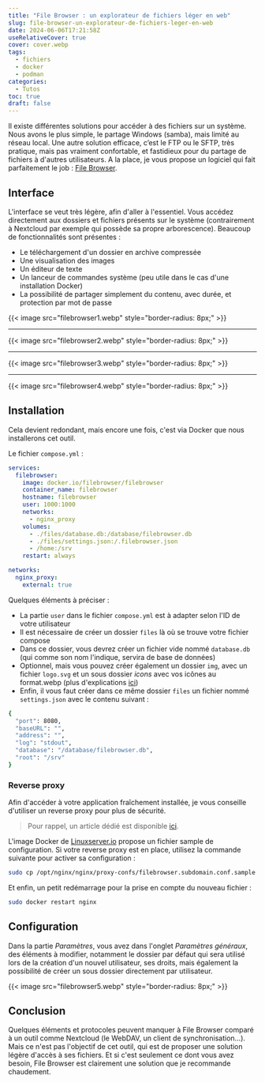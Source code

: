 ```yaml
---
title: "File Browser : un explorateur de fichiers léger en web"
slug: file-browser-un-explorateur-de-fichiers-leger-en-web
date: 2024-06-06T17:21:58Z
useRelativeCover: true
cover: cover.webp
tags:
  - fichiers
  - docker
  - podman
categories:
  - Tutos
toc: true
draft: false
---
```


Il existe différentes solutions pour accéder à des fichiers sur un système. Nous avons le plus simple, le partage Windows (samba), mais limité au réseau local. Une autre solution efficace, c’est le FTP ou le SFTP, très pratique, mais pas vraiment confortable, et fastidieux pour du partage de fichiers à d'autres utilisateurs. A la place, je vous propose un logiciel qui fait parfaitement le job : [File Browser](https://github.com/filebrowser/filebrowser).

## Interface

L'interface se veut très légère, afin d'aller à l'essentiel. Vous accédez directement aux dossiers et fichiers présents sur le système (contrairement à Nextcloud par exemple qui possède sa propre arborescence).
Beaucoup de fonctionnalités sont présentes :

- Le téléchargement d'un dossier en archive compressée
- Une visualisation des images
- Un éditeur de texte
- Un lanceur de commandes système (peu utile dans le cas d'une installation Docker)
- La possibilité de partager simplement du contenu, avec durée, et protection par mot de passe

{{< image src="filebrowser1.webp" style="border-radius: 8px;" >}}
***
{{< image src="filebrowser2.webp" style="border-radius: 8px;" >}}
***
{{< image src="filebrowser3.webp" style="border-radius: 8px;" >}}
***
{{< image src="filebrowser4.webp" style="border-radius: 8px;" >}}

## Installation

Cela devient redondant, mais encore une fois, c'est via Docker que nous installerons cet outil.

Le fichier `compose.yml` :

```yml
services:
  filebrowser:
    image: docker.io/filebrowser/filebrowser
    container_name: filebrowser
    hostname: filebrowser
    user: 1000:1000
    networks:
      - nginx_proxy
    volumes:
      - ./files/database.db:/database/filebrowser.db
      - ./files/settings.json:/.filebrowser.json
      - /home:/srv
    restart: always

networks:
  nginx_proxy:
    external: true
```

Quelques éléments à préciser :

- La partie `user` dans le fichier `compose.yml` est à adapter selon l'ID de votre utilisateur
- Il est nécessaire de créer un dossier `files` là où se trouve votre fichier compose
- Dans ce dossier, vous devrez créer un fichier vide nommé `database.db` (qui comme son nom l'indique, servira de base de données)
- Optionnel, mais vous pouvez créer également un dossier `img`, avec un fichier `logo.svg` et un sous dossier *icons* avec vos icônes au format.webp (plus d'explications [ici](https://filebrowser.org/configuration/custom-branding))
- Enfin, il vous faut créer dans ce même dossier `files` un fichier nommé `settings.json` avec le contenu suivant : 

```bash
{
  "port": 8080,
  "baseURL": "",
  "address": "",
  "log": "stdout",
  "database": "/database/filebrowser.db",
  "root": "/srv"
}
```

### Reverse proxy

Afin d'accéder à votre application fraîchement installée, je vous conseille d'utiliser un reverse proxy pour plus de sécurité.

> Pour rappel, un article dédié est disponible [ici](/posts/reverse-proxy-nginx/).

L'image Docker de [Linuxserver.io](https://docs.linuxserver.io/general/swag/) propose un fichier sample de configuration. Si votre reverse proxy est en place, utilisez la commande suivante pour activer sa configuration : 

```bash
sudo cp /opt/nginx/nginx/proxy-confs/filebrowser.subdomain.conf.sample /opt/nginx/nginx/proxy-confs/filebrowser.subdomain.conf
```

Et enfin, un petit redémarrage pour la prise en compte du nouveau fichier :

```bash
sudo docker restart nginx
```

## Configuration

Dans la partie *Paramètres*, vous avez dans l'onglet *Paramètres généraux*, des éléments à modifier, notamment le dossier par défaut qui sera utilisé lors de la création d'un nouvel utilisateur, ses droits, mais également la possibilité de créer un sous dossier directement par utilisateur.

{{< image src="filebrowser5.webp" style="border-radius: 8px;" >}}

## Conclusion

Quelques éléments et protocoles peuvent manquer à File Browser comparé à un outil comme Nextcloud (le WebDAV, un client de synchronisation...). Mais ce n'est pas l'objectif de cet outil, qui est de proposer une solution légère d'accès à ses fichiers. Et si c'est seulement ce dont vous avez besoin, File Browser est clairement une solution que je recommande chaudement.
